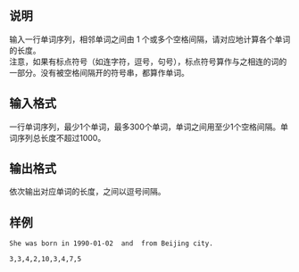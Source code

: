 <h2>说明</h2>

输入一行单词序列，相邻单词之间由 $1$ 个或多个空格间隔，请对应地计算各个单词的长度。<br />
注意，如果有标点符号（如连字符，逗号，句号），标点符号算作与之相连的词的一部分。没有被空格间隔开的符号串，都算作单词。
<h2>输入格式</h2>

一行单词序列，最少$1$个单词，最多$300$个单词，单词之间用至少$1$个空格间隔。单词序列总长度不超过$1000$。

<h2>输出格式</h2>

依次输出对应单词的长度，之间以逗号间隔。

<h2>样例</h2>
<pre><code class="language-input1">She was born in 1990-01-02  and  from Beijing city.</code></pre><pre><code class="language-output1">3,3,4,2,10,3,4,7,5</code></pre>
